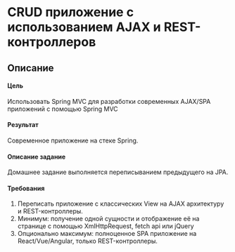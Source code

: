 # CRUD приложение с использованием AJAX и REST-контроллеров
## Описание

#### Цель

Использовать Spring MVC для разработки современных AJAX/SPA приложений c помощью Spring MVC

#### Результат

Современное приложение на стеке Spring.

#### Описание задание

Домашнее задание выполняется переписыванием предыдущего на JPA.

#### Требования
1. Переписать приложение с классических View на AJAX архитектуру и REST-контроллеры.
2. Минимум: получение одной сущности и отображение её на странице с помощью XmlHttpRequest, fetch api или jQuery
3. Опционально максимум: полноценное SPA приложение на React/Vue/Angular, только REST-контроллеры.
